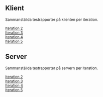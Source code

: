 ## Klient
<sub>Sammanställda testrapporter på klienten per iteration.</sub>  

<sub>[Iteration 2](https://github.com/1dv611-futurum-project/futurum-project/wiki/Testrapport---Iteration-2----Klient)</sub>   
<sub>[Iteration 3](https://github.com/1dv611-futurum-project/futurum-project/wiki/Testrapport---Iteration-3----Klient)</sub>  
<sub>[Iteration 4](https://github.com/1dv611-futurum-project/futurum-project/wiki/Testrapport-Iteration-4-Klient)</sub>  
<sub>[Iteration 5](https://github.com/1dv611-futurum-project/futurum-project/wiki/Testrapport-Iteration-5-Klient)</sub>


## Server
<sub>Sammanställda testrapporter på servern per iteration.</sub>  

<sub>[Iteration 2](https://github.com/1dv611-futurum-project/futurum-project/wiki/Testrapport---Iteration-2----Server)</sub>  
<sub>[Iteration 3](https://github.com/1dv611-futurum-project/futurum-project/wiki/Testrapport---Iteration-3----Server)</sub>  
<sub>[Iteration 4](https://github.com/1dv611-futurum-project/futurum-project/wiki/Testrapport---Iteration-4---Server)</sub>  
<sub>[Iteration 5](https://github.com/1dv611-futurum-project/futurum-project/wiki/Testrapport---Iteration-5---Server)</sub> 